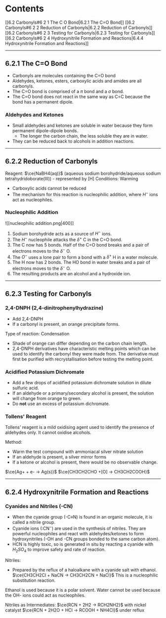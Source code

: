 # Contents
[[6.2 Carbonyls#6 2 1 The C O Bond|6.2.1 The C=O Bond]]
[[6.2 Carbonyls#6 2 2 Reduction of Carbonyls|6.2.2 Reduction of Carbonyls]]
[[6.2 Carbonyls#6 2 3 Testing for Carbonyls|6.2.3 Testing for Carbonyls]]
[[6.2 Carbonyls#6 2 4 Hydroxynitrile Formation and Reactions|6.4.4 Hydroxynitrile Formation and Reactions]]

---
## 6.2.1 The C=O Bond
- Carbonyls are molecules containing the C=O bond
- Aldehydes, ketones, esters, carboxylic acids and amides are all carbonyls. 
- The C=O bond is comprised of a $\pi$ bond and a $\sigma$ bond. 
- The C=O bond does not react in the same way as C=C because the bond has a permanent dipole. 

### Aldehydes and Ketones
- Small aldehydes and ketones are soluble in water because they form permanent dipole-dipole bonds. 
	- The longer the carbon chain, the less soluble they are in water. 
- They can be reduced back to alcohols in addition reactions. 

---
## 6.2.2 Reduction of Carbonyls
Reagent: $\ce{NaBH4(aq)}$ (aqueous sodium borohydride/aqueous sodium tetrahydridoborate(III)) - represented by [H]
Conditions: Warming

- Carboxylic acids cannot be reduced
- The mechanism for this reaction is nucleophilic addition, where $H^-$ ions act as nucleophiles. 

### Nucleophilic Addition
![[nucleophilic addition.png|400]]
1. Sodium borohydride acts as a source of $H^-$ ions.
2. The $H^-$ nucleophile attacks the $\delta^+$ C in the C=O bond. 
3. The C now has 5 bonds. Half of the C=O bond breaks and a pair of electrons moves to the $\delta^-$ O. 
4. The $O^-$ uses a lone pair to form a bond with a $\delta^+$ H in a water molecule. 
5. The H now has 2 bonds. The HO bond in water breaks and a pair of electrons moves to the $\delta^-$ O. 
6. The resulting products are an alcohol and a hydroxide ion. 

---
## 6.2.3 Testing for Carbonyls
### 2,4-DNPH (2,4-dinitrophenylhydrazine)
- Add 2,4-DNPH
- If a carbonyl is present, an orange precipitate forms. 	

Type of reaction: Condensation
- Shade of orange can differ depending on the carbon chain length.
- 2,4-DNPH derivatives have characteristic melting points which can be used to identify the carbonyl they were made from. The derivative must first be purified with recrystallisation before testing the melting point.

### Acidified Potassium Dichromate
- Add a few drops of acidified potassium dichromate solution in dilute sulfuric acid. 
- If an aldehyde or a primary/secondary alcohol is present, the solution will change from orange to green. 
- Do **not** use an excess of potassium dichromate. 

### Tollens' Reagent
Tollens' reagent is a mild oxidising agent used to identify the presence of aldehydes only. It cannot oxidise alcohols. 

Method: 
- Warm the test compound with ammoniacal silver nitrate solution
- If an aldehyde is present, a silver mirror forms
- If a ketone or alcohol is present, there would be no observable change. 

$\ce{Ag+ + e- -> Ag(s)}$
$\ce{CH3CH2CHO +[O] -> CH3CH2COOH}$

---
## 6.2.4 Hydroxynitrile Formation and Reactions
### Cyanides and Nitriles (-CN)
- When the cyanide group (-C$\equiv$N) is found in an organic molecule, it is called a nitrile group.
- Cyanide ions (:CN$^-$) are used in the synthesis of nitriles. They are powerful nucleophiles and react with aldehydes/ketones to form hydroxynitriles (-OH and -CN groups bonded to the same carbon atom). 
- HCN is highly toxic, so is generated in situ by reacting a cyanide with $H_{2}SO_{4}$ to improve safety and rate of reaction.

Nitriles: 
- Prepared by the reflux of a haloalkane with a cyanide salt with ethanol. 
$\ce{CH3CH2Cl + NaCN -> CH3CH2CN + NaCl}$
This is a nucleophilic substitution reaction. 

Ethanol is used because it is a polar solvent. Water cannot be used because the OH- ions could act as nucleophiles.

Nitriles as Intermediates:
$\ce{RCN + 2H2 -> RCH2NH2}$ with nickel catalyst
$\ce{RCN + 2H2O + HCl -> RCOOH + NH4Cl}$ under reflux